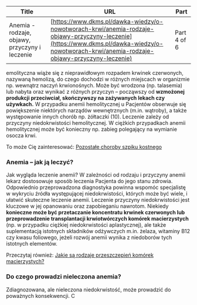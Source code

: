 | **Title**       | **URL**           | **Part**              |
|-----------------|-------------------|-----------------------|
| Anemia - rodzaje, objawy, przyczyny i leczenie         | [https://www.dkms.pl/dawka-wiedzy/o-nowotworach-krwi/anemia-rodzaje-objawy-przyczyny-leczenie](https://www.dkms.pl/dawka-wiedzy/o-nowotworach-krwi/anemia-rodzaje-objawy-przyczyny-leczenie)    | Part 4 of 6          |

emolityczna wiąże się z nieprawidłowym rozpadem krwinek czerwonych, nazywaną hemolizą, do czego dochodzi w różnych miejscach w organizmie np. wewnątrz naczyń krwionośnych. Może być wrodzona (np. talasemia) lub nabyta oraz wynikać z różnych przyczyn – począwszy od **wzmożonej produkcji przeciwciał, skończywszy na zażywanych lekach czy używkach.** W przypadku anemii hemolitycznej u Pacjentów obserwuje się powiększenie niektórych narządów wewnętrznych (m.in. wątroby), a także występowanie innych chorób np. żółtaczki (10\). Leczenie zależy od przyczyny niedokrwistości hemolitycznej. W ciężkich przypadkach anemii hemolitycznej może być konieczny np. zabieg polegający na wymianie osocza krwi.


To może Cię zainteresować: [Pozostałe choroby szpiku kostnego](/dawka-wiedzy/o-nowotworach-krwi/pozostale-choroby-szpiku-kostnego "Pozostałe choroby szpiku kostnego")


### Anemia – jak ją leczyć?


Jak wygląda leczenie anemii? W zależności od rodzaju i przyczyny anemii lekarz dostosowuje sposób leczenia Pacjenta do jego stanu zdrowia. Odpowiednio przeprowadzona diagnostyka powinna wspomóc specjalistę w wykryciu źródła występującej niedokrwistości, których może być wiele, i ułatwić skuteczne leczenie anemii. Leczenie przyczyny niedokrwistości jest kluczowe w jej opanowaniu oraz zapobieganiu nawrotom. Niekiedy **konieczne może być przetaczanie koncentratu krwinek czerwonych lub przeprowadzenie transplantacji krwiotwórczych komórek macierzystych** (np. w przypadku ciężkiej niedokrwistości aplastycznej), ale także suplementacją istotnych składników odżywczych m.in. żelaza, witaminy B12 czy kwasu foliowego, jeżeli rozwój anemii wynika z niedoborów tych istotnych elementów.


Przeczytaj również: [Jakie są rodzaje przeszczepień komórek macierzystych?](https://www.dkms.pl/dawka-wiedzy/o-nowotworach-krwi/jakie-sa-rodzaje-przeszczepien-komorek-macierzystych)


### Do czego prowadzi nieleczona anemia?


Zdiagnozowana, ale nieleczona niedokrwistość, może prowadzić do poważnych konsekwencji. C